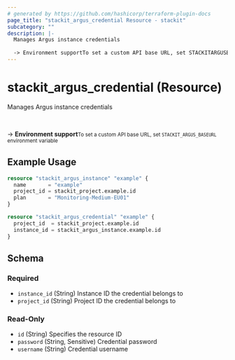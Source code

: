 ```yaml
---
# generated by https://github.com/hashicorp/terraform-plugin-docs
page_title: "stackit_argus_credential Resource - stackit"
subcategory: ""
description: |-
  Manages Argus instance credentials
  
  -> Environment supportTo set a custom API base URL, set STACKITARGUSBASEURL environment variable
---
```


# stackit_argus_credential (Resource)

Manages Argus instance credentials

<br />

-> __Environment support__<small>To set a custom API base URL, set <code>STACKIT_ARGUS_BASEURL</code> environment variable </small>

## Example Usage

```terraform
resource "stackit_argus_instance" "example" {
  name       = "example"
  project_id = stackit_project.example.id
  plan       = "Monitoring-Medium-EU01"
}

resource "stackit_argus_credential" "example" {
  project_id  = stackit_project.example.id
  instance_id = stackit_argus_instance.example.id
}
```

<!-- schema generated by tfplugindocs -->
## Schema

### Required

- `instance_id` (String) Instance ID the credential belongs to
- `project_id` (String) Project ID the credential belongs to

### Read-Only

- `id` (String) Specifies the resource ID
- `password` (String, Sensitive) Credential password
- `username` (String) Credential username


